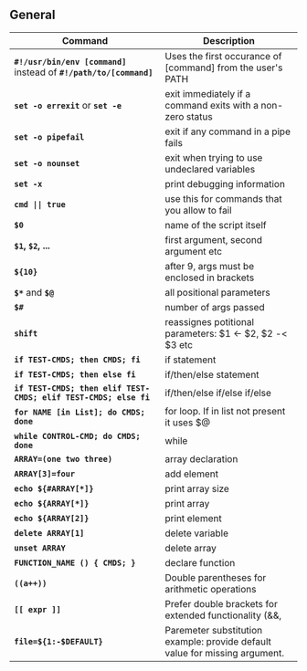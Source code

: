 ## General

Command | Description
------- | -----------
**`#!/usr/bin/env [command]`** instead of **`#!/path/to/[command]`** | Uses the first occurance of [command] from the user's PATH
**`set -o errexit`** or **`set -e`** | exit immediately if a command exits with a non-zero status
**`set -o pipefail`** | exit if any command in a pipe fails
**`set -o nounset`** | exit when trying to use undeclared variables
**`set -x`** | print debugging information
**<code>cmd &#124;&#124; true</code>** | use this for commands that you allow to fail
**`$0`** | name of the script itself
**`$1`, `$2`, ...** | first argument, second argument etc
**`${10}`** | after 9, args must be enclosed in brackets
**`$*`** and **`$@`** | all positional parameters
**`$#`** | number of args passed
**`shift`** | reassignes potitional parameters: $1 <- $2, $2 -< $3 etc
**`if TEST-CMDS; then CMDS; fi`** | if statement
**`if TEST-CMDS; then else fi`** | if/then/else statement
**`if TEST-CMDS; then elif TEST-CMDS; elif TEST-CMDS; else fi`** | if/then/else if/else if/else
**`for NAME [in List]; do CMDS; done`** | for loop. If in list not present it uses $@
**`while CONTROL-CMD; do CMDS; done`** | while
**`ARRAY=(one two three)`** | array declaration
**`ARRAY[3]=four`** | add element
**`echo ${#ARRAY[*]}`** | print array size
**`echo ${ARRAY[*]}`** | print array
**`echo ${ARRAY[2]}`** | print element
**`delete ARRAY[1]`** | delete variable
**`unset ARRAY`** | delete array
**`FUNCTION_NAME () { CMDS; }`** | declare function
**`((a++))`** | Double parentheses for arithmetic operations
**`[[ expr ]]`** | Prefer double brackets for extended functionality (&&, ||, regexes with =~)
**`file=${1:-$DEFAULT}`** | Paremeter substitution example: provide default value for missing argument.
